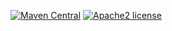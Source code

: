 [![Maven Central](https://maven-badges.herokuapp.com/maven-central/org.litote.jackson/jackson-generator/badge.svg)](https://maven-badges.herokuapp.com/maven-central/org.litote.jackson/jackson-generator)
[![Apache2 license](https://img.shields.io/badge/license-Apache%20License%202.0-blue.svg?style=flat)](https://www.apache.org/licenses/LICENSE-2.0)
